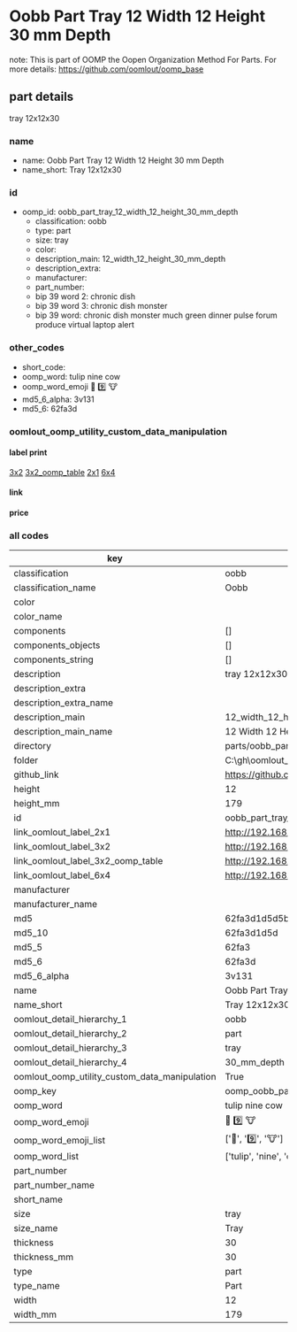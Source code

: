 # Oobb Part Tray 12 Width 12 Height 30 mm Depth  

note: This is part of OOMP the Oopen Organization Method For Parts. For more details: https://github.com/oomlout/oomp_base

##  part details
  



tray 12x12x30



### name
* name: Oobb Part Tray 12 Width 12 Height 30 mm Depth
* name_short: Tray 12x12x30 
### id
* oomp_id: oobb_part_tray_12_width_12_height_30_mm_depth
  * classification: oobb
  * type: part
  * size: tray
  * color: 
  * description_main: 12_width_12_height_30_mm_depth
  * description_extra: 
  * manufacturer: 
  * part_number: 
  * bip 39 word 2: chronic dish
  * bip 39 word 3: chronic dish monster
  * bip 39 word: chronic dish monster much green dinner pulse forum produce virtual laptop alert

### other_codes
* short_code: 
* oomp_word: tulip nine cow
* oomp_word_emoji :tulip: :nine: :cow:
* md5_6_alpha: 3v131
* md5_6: 62fa3d






### oomlout_oomp_utility_custom_data_manipulation
#### label print
[3x2](http://192.168.1.245:1112/?label=oomp%203v131)
[3x2_oomp_table](http://192.168.1.108:1112/?label=oomp%203v131)
[2x1](http://192.168.1.242:1112/?label=oomp%203v131)
[6x4](http://192.168.1.55:1112/?label=oomp%203v131)    

#### link

                              

#### price







### all codes 
| key | value |  
| --- | --- |  
| classification | oobb |  
| classification_name | Oobb |  
| color |  |  
| color_name |  |  
| components | [] |  
| components_objects | [] |  
| components_string | [] |  
| description | tray 12x12x30 |  
| description_extra |  |  
| description_extra_name |  |  
| description_main | 12_width_12_height_30_mm_depth |  
| description_main_name | 12 Width 12 Height 30 mm Depth |  
| directory | parts/oobb_part_tray_12_width_12_height_30_mm_depth |  
| folder | C:\gh\oomlout_oobb_version_4_generated_parts\parts\oobb_part_tray_12_width_12_height_30_mm_depth |  
| github_link | https://github.com/oomlout/oomlout_oomp_part_src/tree/main/parts/oobb_part_tray_12_width_12_height_30_mm_depth |  
| height | 12 |  
| height_mm | 179 |  
| id | oobb_part_tray_12_width_12_height_30_mm_depth |  
| link_oomlout_label_2x1 | http://192.168.1.242:1112/?label=oomp%203v131 |  
| link_oomlout_label_3x2 | http://192.168.1.245:1112/?label=oomp%203v131 |  
| link_oomlout_label_3x2_oomp_table | http://192.168.1.108:1112/?label=oomp%203v131 |  
| link_oomlout_label_6x4 | http://192.168.1.55:1112/?label=oomp%203v131 |  
| manufacturer |  |  
| manufacturer_name |  |  
| md5 | 62fa3d1d5d5bb5b0f93329111e8fc943 |  
| md5_10 | 62fa3d1d5d |  
| md5_5 | 62fa3 |  
| md5_6 | 62fa3d |  
| md5_6_alpha | 3v131 |  
| name | Oobb Part Tray 12 Width 12 Height 30 mm Depth |  
| name_short | Tray 12x12x30  |  
| oomlout_detail_hierarchy_1 | oobb |  
| oomlout_detail_hierarchy_2 | part |  
| oomlout_detail_hierarchy_3 | tray |  
| oomlout_detail_hierarchy_4 | 30_mm_depth |  
| oomlout_oomp_utility_custom_data_manipulation | True |  
| oomp_key | oomp_oobb_part_tray_12_width_12_height_30_mm_depth |  
| oomp_word | tulip nine cow |  
| oomp_word_emoji | :tulip: :nine: :cow: |  
| oomp_word_emoji_list | [':tulip:', ':nine:', ':cow:'] |  
| oomp_word_list | ['tulip', 'nine', 'cow'] |  
| part_number |  |  
| part_number_name |  |  
| short_name |  |  
| size | tray |  
| size_name | Tray |  
| thickness | 30 |  
| thickness_mm | 30 |  
| type | part |  
| type_name | Part |  
| width | 12 |  
| width_mm | 179 |  

